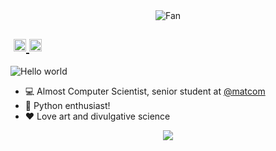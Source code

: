 <div align="center">
<img src="https://github.com/fnky/fnky/raw/fnky/img/fan-1.gif" alt="Fan" align="center">
</div>

<h2> &#8203 &#8203
	<a href="https://t.me/sheyls">
		<img width="20px" src="https://simpleicons.now.sh/telegram/4c5861" />
	</a>
	<a href="https://twitter.com/_sheyls">
		<img width="20px" src="https://simpleicons.now.sh/twitter/4c5861" />
	</a>
</h3>

<img src="https://raw.githubusercontent.com/sagar-viradiya/sagar-viradiya/master/resources/banner.png" alt="Hello world">


- 💻 Almost Computer Scientist, senior student at [@matcom](https://github.com/matcom)
- 🐍 Python enthusiast!
- ❤️ Love art and divulgative science

<p align="center">
    <a href="https://skillicons.dev">
        <img src="https://skillicons.dev/icons?i=python,linux,bash,cs,c" />
    </a>
</p>

